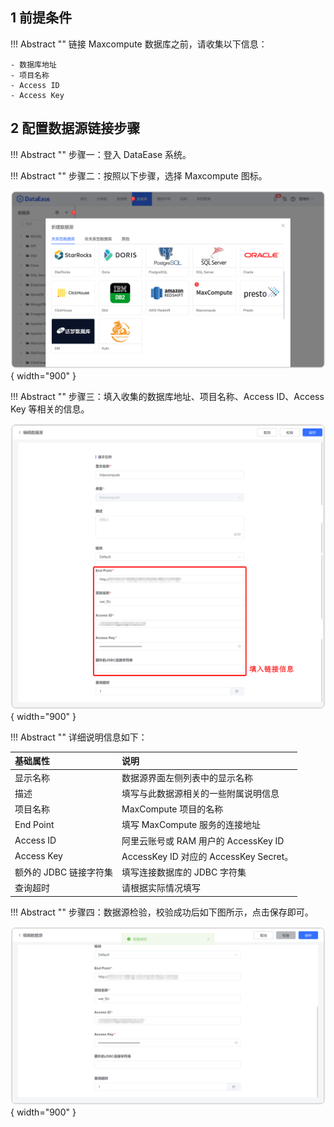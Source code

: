 ## 1 前提条件

!!! Abstract ""
    链接 Maxcompute 数据库之前，请收集以下信息：

    - 数据库地址
    - 项目名称
    - Access ID
    - Access Key

## 2 配置数据源链接步骤

!!! Abstract ""
    步骤一：登入 DataEase 系统。

!!! Abstract ""
    步骤二：按照以下步骤，选择 Maxcompute 图标。

![Maxcompute](../../img/datasource_configuration/Maxcompute1.png){ width="900" }

!!! Abstract ""
    步骤三：填入收集的数据库地址、项目名称、Access ID、Access Key 等相关的信息。

![Maxcompute](../../img/datasource_configuration/Maxcompute2.png){ width="900" }

!!! Abstract ""
    详细说明信息如下：

| 基础属性           | 说明                                 |
|:---------------|:-----------------------------------|
| 显示名称           | 数据源界面左侧列表中的显示名称                    |   
| 描述             | 填写与此数据源相关的一些附属说明信息                 |
| 项目名称           | MaxCompute 项目的名称                   |
| End Point      | 填写 MaxCompute 服务的连接地址              |
| Access ID      | 阿里云账号或 RAM 用户的 AccessKey ID        |
| Access Key     | AccessKey ID 对应的 AccessKey Secret。 |
| 额外的 JDBC 链接字符集 | 填写连接数据库的 JDBC 字符集                  |
| 查询超时           | 请根据实际情况填写                          |


!!! Abstract ""
    步骤四：数据源检验，校验成功后如下图所示，点击保存即可。

![Maxcompute](../../img/datasource_configuration/Maxcompute3.png){ width="900" }
